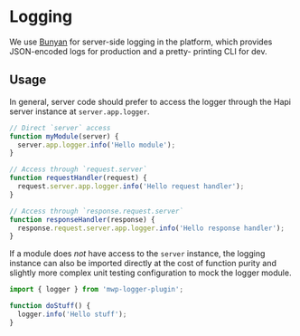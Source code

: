 # Logging

We use [Bunyan](https://github.com/trentm/node-bunyan) for server-side logging
in the platform, which provides JSON-encoded logs for production and a pretty-
printing CLI for dev.

## Usage

In general, server code should prefer to access the logger through the Hapi
server instance at `server.app.logger`.

```js
// Direct `server` access
function myModule(server) {
  server.app.logger.info('Hello module');
}

// Access through `request.server`
function requestHandler(request) {
  request.server.app.logger.info('Hello request handler');
}

// Access through `response.request.server`
function responseHandler(response) {
  response.request.server.app.logger.info('Hello response handler');
}
```

If a module does _not_ have access to the `server` instance, the logging
instance can also be imported directly at the cost of function purity and
slightly more complex unit testing configuration to mock the logger module.

```js
import { logger } from 'mwp-logger-plugin';

function doStuff() {
  logger.info('Hello stuff');
}
```
